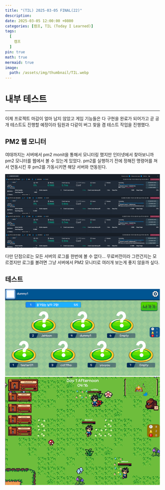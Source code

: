 ```yaml
---
title: "(TIL) 2025-03-05 FINAL(22)"
description: 
date: 2025-03-05 12:00:00 +0800
categories: [캠프, TIL (Today I Learned)]
tags:
  [
    캠프
  ]
pin: true
math: true
mermaid: true
image:
  path: /assets/img/thumbnail/TIL.webp
---
```


# 내부 테스트

--- 

이제 프로젝트 마감이 얼마 남지 않았고 게임 기능들은 다 구현을 완료가 되어가고 곧 공개 테스트도 진행할 예정이라 팀원과 다같이 버그 찾을 겸 테스트 작업을 진행했다.

## PM2 웹 모니터

여태까지는 서버에서 pm2 monit을 통해서 모니터링 했지만 인터넷에서 찾아보니까 pm2 모니터를 웹에서 볼 수 있는게 있었다. pm2를 실행하기 전에 정해진 명령어를 쳐서 연동시킨 후 pm2를 가동시키면 해당 서버와 연동된다.

![사진1](/assets/img/TIL/250306/001.png)

다만 단점으로는 모든 서버의 로그를 한번에 볼 수 없다... 무료버전이라 그런건지는 모르겠지만 로그를 볼려면 그냥 서버에서 PM2 모니터로 여러개 보는게 좋지 않을까 싶다.

## 테스트 

![사진1](/assets/img/TIL/250306/002.png)
![사진1](/assets/img/TIL/250306/003.png)



